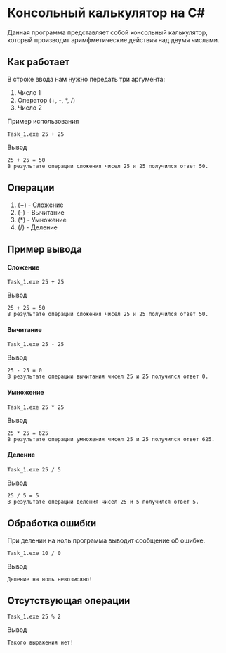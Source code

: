 # Консольный калькулятор на С#

Данная программа представляет собой консольный калькулятор, который производит аримфметические действия над двумя числами.

## Как работает

В строке ввода нам нужно передать три аргумента:
1. Число 1
2. Оператор (+, -, *, /)
3. Число 2

Пример использования

    Task_1.exe 25 + 25

Вывод

    25 + 25 = 50
    В результате операции сложения чисел 25 и 25 получился ответ 50.


## Операции

1. (+) - Сложение
2. (-) - Вычитание
3. (*) - Умножение
4. (/) - Деление

## Пример вывода

#### Сложение

    Task_1.exe 25 + 25

Вывод

    25 + 25 = 50
    В результате операции сложения чисел 25 и 25 получился ответ 50.

#### Вычитание

    Task_1.exe 25 - 25

Вывод

    25 - 25 = 0
    В результате операции вычитания чисел 25 и 25 получился ответ 0.

#### Умножение

    Task_1.exe 25 * 25

Вывод

    25 * 25 = 625
    В результате операции умножения чисел 25 и 25 получился ответ 625.

#### Деление

    Task_1.exe 25 / 5

Вывод

    25 / 5 = 5
    В результате операции деления чисел 25 и 5 получился ответ 5.



## Обработка ошибки

 При делении на ноль программа выводит сообщение об ошибке.


    Task_1.exe 10 / 0

Вывод

    Деление на ноль невозможно!

## Отсутствующая операции

    Task_1.exe 25 % 2

Вывод

    Такого выражения нет!


